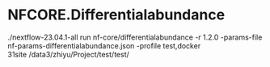 # NFCORE.Differentialabundance

./nextflow-23.04.1-all run nf-core/differentialabundance -r 1.2.0 -params-file nf-params-differentialabundance.json  -profile test,docker  
31site /data3/zhiyu/Project/test/test/  
